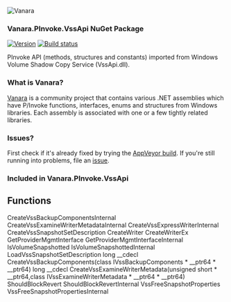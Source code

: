 ﻿![Vanara](https://raw.githubusercontent.com/dahall/Vanara/master/docs/icons/VanaraHeading.png)
### **Vanara.PInvoke.VssApi NuGet Package**
[![Version](https://img.shields.io/nuget/v/?label=NuGet&style=flat-square)](https://github.com/dahall/Vanara/releases)
[![Build status](https://img.shields.io/appveyor/build/dahall/vanara?label=AppVeyor%20build&style=flat-square)](https://ci.appveyor.com/project/dahall/vanara)

PInvoke API (methods, structures and constants) imported from Windows Volume Shadow Copy Service (VssApi.dll).

### **What is Vanara?**

[Vanara](https://github.com/dahall/Vanara) is a community project that contains various .NET assemblies which have P/Invoke functions, interfaces, enums and structures from Windows libraries. Each assembly is associated with one or a few tightly related libraries.

### **Issues?**

First check if it's already fixed by trying the [AppVeyor build](https://ci.appveyor.com/nuget/vanara-prerelease).
If you're still running into problems, file an [issue](https://github.com/dahall/Vanara/issues).

### **Included in Vanara.PInvoke.VssApi**

Functions
---
CreateVssBackupComponentsInternal CreateVssExamineWriterMetadataInternal CreateVssExpressWriterInternal CreateVssSnapshotSetDescription CreateWriter CreateWriterEx GetProviderMgmtInterface GetProviderMgmtInterfaceInternal IsVolumeSnapshotted IsVolumeSnapshottedInternal LoadVssSnapshotSetDescription long __cdecl CreateVssBackupComponents(class IVssBackupComponents * __ptr64 * __ptr64) long __cdecl CreateVssExamineWriterMetadata(unsigned short * __ptr64,class IVssExamineWriterMetadata * __ptr64 * __ptr64) ShouldBlockRevert ShouldBlockRevertInternal VssFreeSnapshotProperties VssFreeSnapshotPropertiesInternal 
